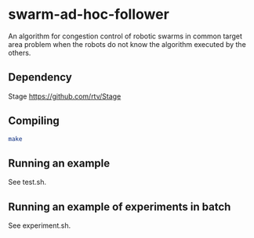 # swarm-ad-hoc-follower

An algorithm for congestion control of robotic swarms in common target area problem when the robots do not know the algorithm executed by the others. 


## Dependency
Stage 
https://github.com/rtv/Stage

## Compiling
```sh
make
```

## Running an example
See test.sh.

## Running an example of experiments in batch
See experiment.sh.

